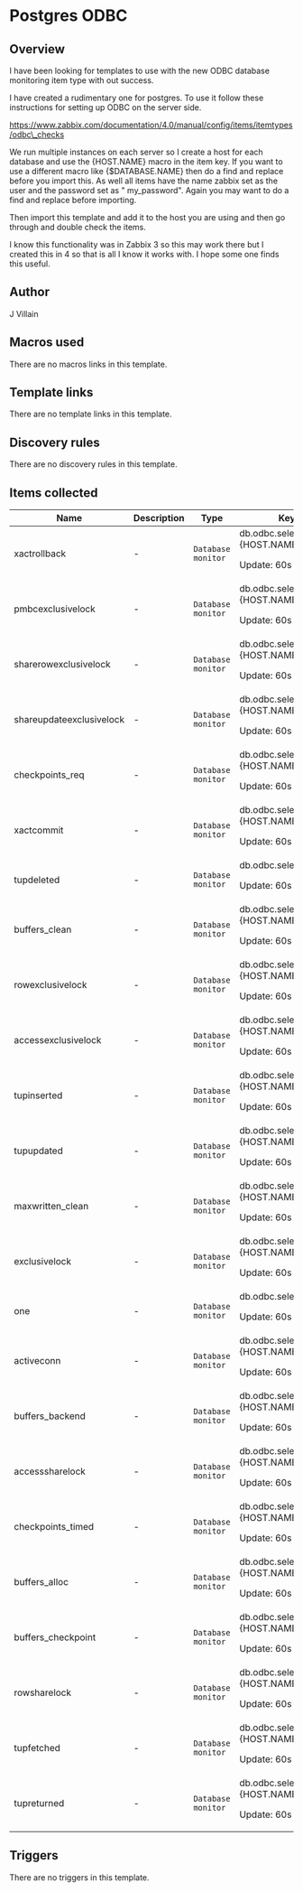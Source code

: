 # Postgres ODBC

## Overview

I have been looking for templates to use with the new ODBC database monitoring item type with out success. 


I have created a rudimentary one for postgres. To use it follow these instructions for setting up ODBC on the server side.


https://www.zabbix.com/documentation/4.0/manual/config/items/itemtypes/odbc\_checks


We run multiple instances on each server so I create a host for each database and use the {HOST.NAME} macro in the item key. If you want to use a different macro like {$DATABASE.NAME} then do a find and replace before you import this. As well all items have the name zabbix set as the user and the password set as " my\_password". Again you may want to do a find and replace before importing.


Then import this template and add it to the host you are using and then go through and double check the items.


I know this functionality was in Zabbix 3 so this may work there but I created this in 4 so that is all I know it works with. I hope some one finds this useful.


 


 


 


 



## Author

J Villain

## Macros used

There are no macros links in this template.

## Template links

There are no template links in this template.

## Discovery rules

There are no discovery rules in this template.

## Items collected

|Name|Description|Type|Key and additional info|
|----|-----------|----|----|
|xactrollback|<p>-</p>|`Database monitor`|db.odbc.select[xactrollback,{HOST.NAME}]<p>Update: 60s</p>|
|pmbcexclusivelock|<p>-</p>|`Database monitor`|db.odbc.select[pmbcexclusivelock,{HOST.NAME}]<p>Update: 60s</p>|
|sharerowexclusivelock|<p>-</p>|`Database monitor`|db.odbc.select[sharerowexclusivelock,{HOST.NAME}]<p>Update: 60s</p>|
|shareupdateexclusivelock|<p>-</p>|`Database monitor`|db.odbc.select[shareupdateexclusivelock,{HOST.NAME}]<p>Update: 60s</p>|
|checkpoints_req|<p>-</p>|`Database monitor`|db.odbc.select[checkpoints_req,{HOST.NAME}]<p>Update: 60s</p>|
|xactcommit|<p>-</p>|`Database monitor`|db.odbc.select[xactcommit,{HOST.NAME}]<p>Update: 60s</p>|
|tupdeleted|<p>-</p>|`Database monitor`|db.odbc.select[tupdeleted,{HOST.NAME}]<p>Update: 60s</p>|
|buffers_clean|<p>-</p>|`Database monitor`|db.odbc.select[buffers_clean,{HOST.NAME}]<p>Update: 60s</p>|
|rowexclusivelock|<p>-</p>|`Database monitor`|db.odbc.select[rowexclusivelock,{HOST.NAME}]<p>Update: 60s</p>|
|accessexclusivelock|<p>-</p>|`Database monitor`|db.odbc.select[accessexclusivelock,{HOST.NAME}]<p>Update: 60s</p>|
|tupinserted|<p>-</p>|`Database monitor`|db.odbc.select[tupinserted,{HOST.NAME}]<p>Update: 60s</p>|
|tupupdated|<p>-</p>|`Database monitor`|db.odbc.select[tupupdated,{HOST.NAME}]<p>Update: 60s</p>|
|maxwritten_clean|<p>-</p>|`Database monitor`|db.odbc.select[maxwritten_clean,{HOST.NAME}]<p>Update: 60s</p>|
|exclusivelock|<p>-</p>|`Database monitor`|db.odbc.select[exclusivelock,{HOST.NAME}]<p>Update: 60s</p>|
|one|<p>-</p>|`Database monitor`|db.odbc.select[one,{HOST.NAME}]<p>Update: 60s</p>|
|activeconn|<p>-</p>|`Database monitor`|db.odbc.select[activeconn,{HOST.NAME}]<p>Update: 60s</p>|
|buffers_backend|<p>-</p>|`Database monitor`|db.odbc.select[buffers_backend,{HOST.NAME}]<p>Update: 60s</p>|
|accesssharelock|<p>-</p>|`Database monitor`|db.odbc.select[accesssharelock,{HOST.NAME}]<p>Update: 60s</p>|
|checkpoints_timed|<p>-</p>|`Database monitor`|db.odbc.select[checkpoints_timed,{HOST.NAME}]<p>Update: 60s</p>|
|buffers_alloc|<p>-</p>|`Database monitor`|db.odbc.select[buffers_alloc,{HOST.NAME}]<p>Update: 60s</p>|
|buffers_checkpoint|<p>-</p>|`Database monitor`|db.odbc.select[buffers_checkpoint,{HOST.NAME}]<p>Update: 60s</p>|
|rowsharelock|<p>-</p>|`Database monitor`|db.odbc.select[rowsharelock,{HOST.NAME}]<p>Update: 60s</p>|
|tupfetched|<p>-</p>|`Database monitor`|db.odbc.select[tupfetched,{HOST.NAME}]<p>Update: 60s</p>|
|tupreturned|<p>-</p>|`Database monitor`|db.odbc.select[tupreturned,{HOST.NAME}]<p>Update: 60s</p>|
## Triggers

There are no triggers in this template.

